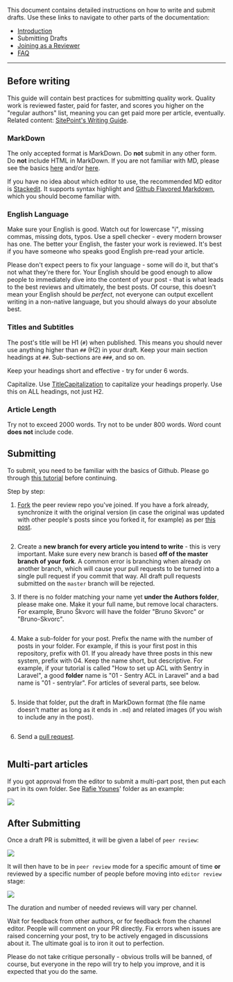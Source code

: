 This document contains detailed instructions on how to write and submit drafts. Use these links to navigate to other parts of the documentation:

- [Introduction](http://www.sitepoint.com/introduction-to-sitepoints-peer-review/)
- Submitting Drafts
- [Joining as a Reviewer](http://www.sitepoint.com/becoming-sitepoints-peer-reviewer-how-and-why/)
- [FAQ](http://www.sitepoint.com/sitepoints-peer-review-faq/)

---

## Before writing

This guide will contain best practices for submitting quality work. Quality work is reviewed faster, paid for faster, and scores you higher on the "regular authors" list, meaning you can get paid more per article, eventually. Related content: [SitePoint's Writing Guide](http://www.sitepoint.com/writing-guidelines/).

### MarkDown

The only accepted format is MarkDown. Do **not** submit in any other form. Do **not** include HTML in MarkDown. If you are not familiar with MD, please see the basics [here](http://markdowntutorial.com/) and/or [here](https://guides.github.com/features/mastering-markdown).

If you have no idea about which editor to use, the recommended MD editor is [Stackedit](https://stackedit.io/editor). It supports syntax highlight and [Github Flavored Markdown](https://help.github.com/articles/github-flavored-markdown/), which you should become familiar with.

### English Language

Make sure your English is good. Watch out for lowercase "i", missing commas, missing dots, typos. Use a spell checker - every modern browser has one. The better your English, the faster your work is reviewed. It's best if you have someone who speaks good English pre-read your article. 

Please don't expect peers to fix your language - some will do it, but that's not what they're there for. Your English should be good enough to allow people to immediately dive into the content of your post - that is what leads to the best reviews and ultimately, the best posts. Of course, this doesn't mean your English should be *perfect*, not everyone can output excellent writing in a non-native language, but you should always do your absolute best.

### Titles and Subtitles

The post's title will be H1 (`#`) when published. This means you should never use anything higher than `##` (H2) in your draft. Keep your main section headings at `##`. Sub-sections are `###`, and so on.

Keep your headings short and effective - try for under 6 words.

Capitalize. Use [TitleCapitalization](http://titlecapitalization.com) to capitalize your headings properly. Use this on ALL headings, not just H2.

### Article Length

Try not to exceed 2000 words. Try not to be under 800 words. Word count **does not** include code.

## Submitting

To submit, you need to be familiar with the basics of Github. Please go through [this tutorial](https://guides.github.com/activities/hello-world) before continuing.

Step by step:

1. [Fork](https://guides.github.com/activities/forking) the peer review repo you've joined. If you have a fork already, synchronize it with the original version (in case the original was updated with other people's posts since you forked it, for example) as per [this post](https://help.github.com/articles/syncing-a-fork/).

	<img data-gifffer="http://www.sitepoint.com/wp-content/uploads/2015/06/1434739145peers-forking.gif" />

2. Create a **new branch for every article you intend to write** - this is very important. Make sure every new branch is based **off of the master branch of your fork**. A common error is branching when already on another branch, which will cause your pull requests to be turned into a single pull request if you commit that way. All draft pull requests submitted on the `master` branch will be rejected.

	<script type="text/javascript" src="https://asciinema.org/a/21683.js" id="asciicast-21683" async></script>

2. If there is no folder matching your name yet **under the Authors folder**, please make one. Make it your full name, but remove local characters. For example, Bruno Škvorc will have the folder "Bruno Skvorc" or "Bruno-Skvorc".

	<img data-gifffer="http://www.sitepoint.com/wp-content/uploads/2015/06/1434742814peers-author-folder.gif" />

3. Make a sub-folder for your post. Prefix the name with the number of posts in your folder. For example, if this is your first post in this repository, prefix with 01. If you already have three posts in this new system, prefix with 04. Keep the name short, but descriptive. For example, if your tutorial is called "How to set up ACL with Sentry in Laravel", a good **folder** name is "01 - Sentry ACL in Laravel" and a bad name is "01 - sentrylar". For articles of several parts, see below.

	<img data-gifffer="http://www.sitepoint.com/wp-content/uploads/2015/06/1434742805peers-article-folder.gif" />

4. Inside that folder, put the draft in MarkDown format (the file name doesn't matter as long as it ends in `.md`) and related images (if you wish to include any in the post).

	<img data-gifffer="http://www.sitepoint.com/wp-content/uploads/2015/06/1434742797peers-article-draft.gif" />

5. Send a [pull request](https://help.github.com/articles/using-pull-requests/).

	<img data-gifffer="http://www.sitepoint.com/wp-content/uploads/2015/06/1434743210peers-example-pr.gif" />

## Multi-part articles

If you got approval from the editor to submit a multi-part post, then put each part in its own folder. See [Rafie Younes](http://www.sitepoint.com/author/yrafie/)' folder as an example:

![](http://www.sitepoint.com/wp-content/uploads/2015/05/1433237933Screenshot-2015-06-02-11.38.22.png)

## After Submitting

Once a draft PR is submitted, it will be given a label of `peer review`:

![](http://www.sitepoint.com/wp-content/uploads/2015/06/1433238647Screenshot-2015-06-02-11.50.35.png)

It will then have to be in `peer review` mode for a specific amount of time **or** reviewed by a specific number of people before moving into `editor review` stage:

![](http://www.sitepoint.com/wp-content/uploads/2015/06/1433238787Screenshot-2015-06-02-11.52.48.png)

The duration and number of needed reviews will vary per channel.

Wait for feedback from other authors, or for feedback from the channel editor. People will comment on your PR directly. Fix errors when issues are raised concerning your post, try to be actively engaged in discussions about it. The ultimate goal is to iron it out to perfection. 

Please do not take critique personally - obvious trolls will be banned, of course, but everyone in the repo will try to help you improve, and it is expected that you do the same.

<script src="http://dab1nmslvvntp.cloudfront.net/wp-content/uploads/2015/06/1434812097gifffer.min_.js"></script><script>window.onload=function() {Gifffer();}</script>

